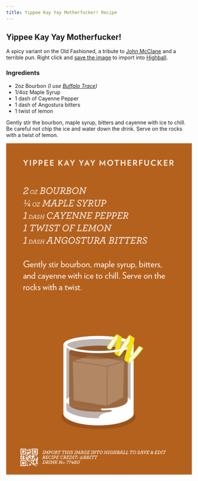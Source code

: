 ```yaml
---
title: Yippee Kay Yay Motherfucker! Recipe
---
```


## Yippee Kay Yay Motherfucker!

A spicy variant on the Old Fashioned, a tribute to [John McClane](https://en.wikipedia.org/wiki/John_McClane) and a terrible pun. Right click and [save the image](#highball-import) to import into [Highball](http://www.studioneat.com/products/highball).

### Ingredients

* 2oz Bourbon _(I use [Buffalo Trace](http://www.buffalotrace.com/))_
* 1/4oz Maple Syrup
* 1 dash of Cayenne Pepper
* 1 dash of Angostura bitters
* 1 twist of lemon

Gently stir the bourbon, maple syrup, bitters and cayenne with ice to chill. Be careful not chip the ice and water down the drink. Serve on the rocks with a twist of lemon.

<a name="highball-import">
  <img src="/img/cocktails/yippee-kay-yay-motherfucker.png" 
    class="raised"
    alt="Recipe for the Yippee Kay Yay Motherfucker!" />
</a>